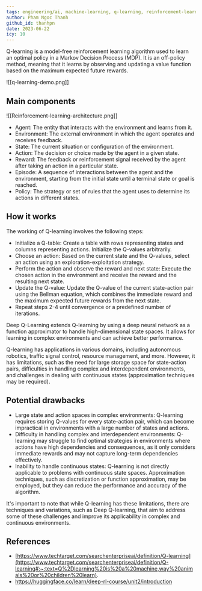 ```yaml
---
tags: engineering/ai, machine-learning, q-learning, reinforcement-learning, deep-q-learning
author: Pham Ngoc Thanh
github_id: thanhpn
date: 2023-06-22
icy: 10
---
```


Q-learning is a model-free reinforcement learning algorithm used to learn an optimal policy in a Markov Decision Process (MDP). It is an off-policy method, meaning that it learns by observing and updating a value function based on the maximum expected future rewards.

![[q-learning-demo.png]]

## Main components

![[Reinforcement-learning-architecture.png]]

- Agent: The entity that interacts with the environment and learns from it.
- Environment: The external environment in which the agent operates and receives feedback.
- State: The current situation or configuration of the environment.
- Action: The decision or choice made by the agent in a given state.
- Reward: The feedback or reinforcement signal received by the agent after taking an action in a particular state.
- Episode: A sequence of interactions between the agent and the environment, starting from the initial state until a terminal state or goal is reached.
- Policy: The strategy or set of rules that the agent uses to determine its actions in different states.

## How it works

The working of Q-learning involves the following steps:

- Initialize a Q-table: Create a table with rows representing states and columns representing actions. Initialize the Q-values arbitrarily.
- Choose an action: Based on the current state and the Q-values, select an action using an exploration-exploitation strategy.
- Perform the action and observe the reward and next state: Execute the chosen action in the environment and receive the reward and the resulting next state.
- Update the Q-value: Update the Q-value of the current state-action pair using the Bellman equation, which combines the immediate reward and the maximum expected future rewards from the next state.
- Repeat steps 2-4 until convergence or a predefined number of iterations.

Deep Q-Learning extends Q-learning by using a deep neural network as a function approximator to handle high-dimensional state spaces. It allows for learning in complex environments and can achieve better performance.

Q-learning has applications in various domains, including autonomous robotics, traffic signal control, resource management, and more. However, it has limitations, such as the need for large storage space for state-action pairs, difficulties in handling complex and interdependent environments, and challenges in dealing with continuous states (approximation techniques may be required).

## Potential drawbacks

- Large state and action spaces in complex environments: Q-learning requires storing Q-values for every state-action pair, which can become impractical in environments with a large number of states and actions.
- Difficulty in handling complex and interdependent environments: Q-learning may struggle to find optimal strategies in environments where actions have high dependencies and consequences, as it only considers immediate rewards and may not capture long-term dependencies effectively.
- Inability to handle continuous states: Q-learning is not directly applicable to problems with continuous state spaces. Approximation techniques, such as discretization or function approximation, may be employed, but they can reduce the performance and accuracy of the algorithm.

It's important to note that while Q-learning has these limitations, there are techniques and variations, such as Deep Q-learning, that aim to address some of these challenges and improve its applicability in complex and continuous environments.

## References

- [https://www.techtarget.com/searchenterpriseai/definition/Q-learning](https://www.techtarget.com/searchenterpriseai/definition/Q-learning#:~:text=Q%2Dlearning%20is%20a%20machine,way%20animals%20or%20children%20learn).
- https://huggingface.co/learn/deep-rl-course/unit2/introduction
